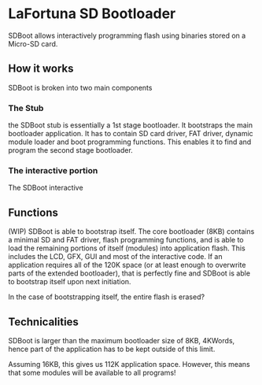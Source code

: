 # LaFortuna SD Bootloader

SDBoot allows interactively programming flash using binaries stored on a Micro-SD card.

## How it works

SDBoot is broken into two main components

### The Stub

the SDBoot stub is essentially a 1st stage bootloader. It bootstraps the main bootloader application. It has to contain SD card driver, FAT driver, dynamic module loader and boot programming functions. This enables it to find and program the second stage bootloader.

### The interactive portion

The SDBoot interactive 

## Functions

(WIP) SDBoot is able to bootstrap itself. The core bootloader (8KB) contains a minimal SD and FAT driver, flash programming functions, and is able to load the remaining portions of itself (modules) into application flash.
This includes the LCD, GFX, GUI and most of the interactive code. If an application requires all of the 120K space (or at least enough to overwrite parts of the extended bootloader), that is perfectly fine and SDBoot is able to bootstrap itself upon next initiation.

In the case of bootstrapping itself, the entire flash is erased?

## Technicalities

SDBoot is larger than the maximum bootloader size of 8KB, 4KWords, hence part of the application has to be kept outside of this limit.

Assuming 16KB, this gives us 112K application space. However, this means that some modules will be available to all programs!
